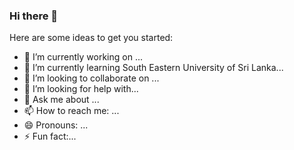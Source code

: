### Hi there 👋

Here are some ideas to get you started:

- 🔭 I’m currently working on ...
- 🌱 I’m currently learning South Eastern University of Sri Lanka...
- 👯 I’m looking to collaborate on ...
- 🤔 I’m looking for help with...
- 💬 Ask me about ...
- 📫 How to reach me: ...
- 😄 Pronouns: ...
- ⚡ Fun fact:...

